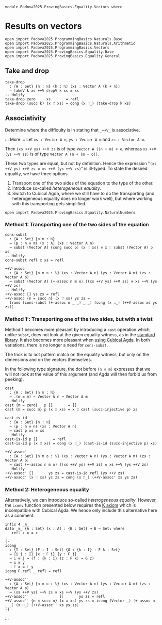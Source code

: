 ```
module Padova2025.ProvingBasics.Equality.Vectors where
```

# Results on vectors

```
open import Padova2025.ProgrammingBasics.Naturals.Base
open import Padova2025.ProgrammingBasics.Naturals.Arithmetic
open import Padova2025.ProgrammingBasics.Vectors
open import Padova2025.ProvingBasics.Equality.Base
open import Padova2025.ProvingBasics.Equality.General
```

## Take and drop

```
take-drop
  : {A : Set} {n : ℕ} (k : ℕ) (xs : Vector A (k + n))
  → takeV k xs ++V dropV k xs ≡ xs
-- Holify
take-drop zero     xs       = refl
take-drop (succ k) (x ∷ xs) = cong (x ∷_) (take-drop k xs)
```


## Associativity

Determine where the difficulty is in stating that `_++V_` is associative.

::: More :::
Let `xs : Vector A n`, `ys : Vector A m` and `zs : Vector A o`.

Then `(xs ++V ys) ++V zs` is of type `Vector A ((n + m) + o`, whereas `xs ++V (ys ++V zs)`
is of type `Vector A (n + (m + o))`.

These two types are equal, but not by definition. Hence the expression "`(xs
++V ys) ++V zs ≡ xs ++V (ys ++V zs)`" is ill-typed. To state the desired
equality, we have three options.

1. Transport one of the two sides of the equation to the type of the other.
2. Introduce so-called *heterogeneous equality*.
3. Switch to Cubical Agda, where we still have to do the transporting (and
   heterogeneous equality does no longer work well), but where working with
   this transporting gets simplified.

```
open import Padova2025.ProvingBasics.Equality.NaturalNumbers
```


### Method 1: Transporting one of the two sides of the equation

```
cons-subst
  : {A : Set} {n m : ℕ}
  → (p : n ≡ m) (x : A) (xs : Vector A n)
  → subst (Vector A) (cong succ p) (x ∷ xs) ≡ x ∷ subst (Vector A) p xs
-- Holify
cons-subst refl x xs = refl
```

```
++V-assoc
  : {A : Set} {n m o : ℕ} (xs : Vector A n) (ys : Vector A m) (zs : Vector A o)
  → subst (Vector A) (+-assoc n m o) ((xs ++V ys) ++V zs) ≡ xs ++V (ys ++V zs)
-- Holify
++V-assoc [] ys zs = refl
++V-assoc {n = succ n} (x ∷ xs) ys zs =
  trans (cons-subst (+-assoc n _ _) _ _) (cong (x ∷_) (++V-assoc xs ys zs))
```


### Method 1': Transporting one of the two sides, but with a twist

Method 1 becomes more pleasant by introducing a `cast` operation which, unlike
`subst`, does not look at the given equality witness, as in the
[standard library](https://agda.github.io/agda-stdlib/experimental/Data.Vec.Properties.html#++-assoc-eqFree).
It also becomes more pleasant when
[using Cubical Agda](https://agda.github.io/cubical/Cubical.Data.Vec.Properties.html#587).
In both variations, there is no longer a need for `cons-subst`.

The trick is to not pattern match on the equality witness, but only on the
dimensions and on the vectors themselves.

In the following type signature, the dot before `(n ≡ m)` expresses that we
will not look at the value of this argument (and Agda will then forbid us
from peeking).

```
cast
  : {A : Set} {n m : ℕ}
  → .(n ≡ m) → Vector A n → Vector A m
-- Holify
cast {m = zero}   p []       = []
cast {m = succ m} p (x ∷ xs) = x ∷ cast (succ-injective p) xs
```

```
cast-is-id
  : {A : Set} {n : ℕ}
  → (p : n ≡ n) (xs : Vector A n)
  → cast p xs ≡ xs
-- Holify
cast-is-id p []       = refl
cast-is-id p (x ∷ xs) = cong (x ∷_) (cast-is-id (succ-injective p) xs)
```

```
++V-assoc'
  : {A : Set} {n m o : ℕ} (xs : Vector A n) (ys : Vector A m) (zs : Vector A o)
  → cast (+-assoc n m o) ((xs ++V ys) ++V zs) ≡ xs ++V (ys ++V zs)
-- Holify
++V-assoc' []       ys zs = cast-is-id refl (ys ++V zs)
++V-assoc' (x ∷ xs) ys zs = cong (x ∷_) (++V-assoc' xs ys zs)
```


### Method 2: Heterogeneous equality

Alternatively, we can introduce so-called *heterogeneous equality*. However,
the `iconv` function presented below requires the
[K axiom](https://agda.readthedocs.io/en/latest/language/without-k.html)
which is incompatible with Cubical Agda. We hence only include this alternative
here as a comment.

```
infix 4 _≅_
data _≅_ {A : Set} (x : A) : {B : Set} → B → Set₁ where
   refl : x ≅ x
```

```
{-
icong
  : {I : Set} (F : I → Set) {G : {k : I} → F k → Set}
  → {i j : I} {x : F i} {y : F j}
  → i ≡ j → (f : {k : I} (z : F k) → G z)
  → x ≅ y
  → f x ≅ f y
icong F refl _ refl = refl

++V-assoc''
  : {A : Set} {n m o : ℕ} (xs : Vector A n) (ys : Vector A m) (zs : Vector A o)
  → (xs ++V ys) ++V zs ≅ xs ++V (ys ++V zs)
++V-assoc''              []       ys zs = refl
++V-assoc'' {n = succ n} (x ∷ xs) ys zs = icong (Vector _) (+-assoc n _ _) (x ∷_) (++V-assoc'' xs ys zs)
-}
```
:::
